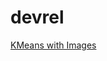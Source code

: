 # devrel

[KMeans with Images](https://colab.research.google.com/drive/16qGlkkoVm5tjU_-gXBARKk0Oz_NLSKO8?usp=sharing)
